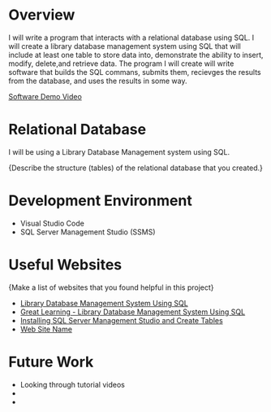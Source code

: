 # Overview

I will write a program that interacts with a relational database using SQL. I will create a library database management system using SQL that will include at least one table to store data into, demonstrate the ability to insert, modify, delete,and retrieve data. The program I will create will write software that builds the SQL commans, submits them, recievges the results from the database, and uses the results in some way.

[Software Demo Video](http://youtube.link.goes.here)

# Relational Database

I will be using a Library Database Management system using SQL. 

{Describe the structure (tables) of the relational database that you created.}

# Development Environment

* Visual Studio Code
* SQL Server Management Studio (SSMS)

# Useful Websites

{Make a list of websites that you found helpful in this project}
* [Library Database Management System Using SQL](https://www.youtube.com/watch?v=jtfuwnN2NoA)
* [Great Learning - Library Database Management System Using SQL](https://olympus.mygreatlearning.com/courses/20589)
* [Installing SQL Server Management Studio and Create Tables](https://www.youtube.com/watch?v=RSlqWnP-Dy8)
* [Web Site Name](http://url.link.goes.here)

# Future Work
* Looking through tutorial videos 
* 
* 